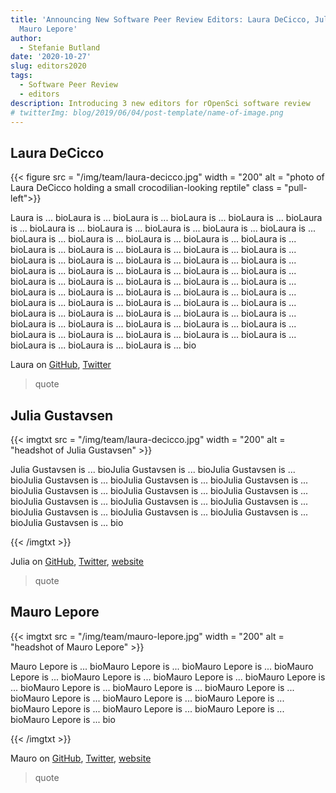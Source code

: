 ```yaml
---
title: 'Announcing New Software Peer Review Editors: Laura DeCicco, Julia Gustavsen,
  Mauro Lepore'
author:
  - Stefanie Butland
date: '2020-10-27'
slug: editors2020
tags:
  - Software Peer Review
  - editors
description: Introducing 3 new editors for rOpenSci software review
# twitterImg: blog/2019/06/04/post-template/name-of-image.png
---
```


## Laura DeCicco

{{< figure src = "/img/team/laura-decicco.jpg" width = "200" alt = "photo of Laura DeCicco holding a small crocodilian-looking reptile" class = "pull-left">}} 

Laura is ... bioLaura is ... bioLaura is ... bioLaura is ... bioLaura is ... bioLaura is ... bioLaura is ... bioLaura is ... bioLaura is ... bioLaura is ... bioLaura is ... bioLaura is ... bioLaura is ... bioLaura is ... bioLaura is ... bioLaura is ... bioLaura is ... bioLaura is ... bioLaura is ... bioLaura is ... bioLaura is ... bioLaura is ... bioLaura is ... bioLaura is ... bioLaura is ... bioLaura is ... bioLaura is ... bioLaura is ... bioLaura is ... bioLaura is ... bioLaura is ... bioLaura is ... bioLaura is ... bioLaura is ... bioLaura is ... bioLaura is ... bioLaura is ... bioLaura is ... bioLaura is ... bioLaura is ... bioLaura is ... bioLaura is ... bioLaura is ... bioLaura is ... bioLaura is ... bioLaura is ... bioLaura is ... bioLaura is ... bioLaura is ... bioLaura is ... bioLaura is ... bioLaura is ... bioLaura is ... bioLaura is ... bioLaura is ... bioLaura is ... bioLaura is ... bioLaura is ... bioLaura is ... bioLaura is ... bioLaura is ... bioLaura is ... bioLaura is ... bioLaura is ... bio

Laura on [GitHub](https://github.com/ldecicco-USGS), [Twitter](https://twitter.com/DeCiccoDonk)

> quote



## Julia Gustavsen

{{< imgtxt src = "/img/team/laura-decicco.jpg" width = "200" alt = "headshot of Julia Gustavsen" >}} 

Julia Gustavsen is ... bioJulia Gustavsen is ... bioJulia Gustavsen is ... bioJulia Gustavsen is ... bioJulia Gustavsen is ... bioJulia Gustavsen is ... bioJulia Gustavsen is ... bioJulia Gustavsen is ... bioJulia Gustavsen is ... bioJulia Gustavsen is ... bioJulia Gustavsen is ... bioJulia Gustavsen is ... bioJulia Gustavsen is ... bioJulia Gustavsen is ... bioJulia Gustavsen is ... bioJulia Gustavsen is ... bio

{{< /imgtxt >}}


Julia on [GitHub](https://github.com/jooolia), [Twitter](https://twitter.com/JuliaGustavsen), [website](https://www.juliagustavsen.com/)

> quote


## Mauro Lepore

{{< imgtxt src = "/img/team/mauro-lepore.jpg" width = "200" alt = "headshot of Mauro Lepore" >}}

Mauro Lepore is ... bioMauro Lepore is ... bioMauro Lepore is ... bioMauro Lepore is ... bioMauro Lepore is ... bioMauro Lepore is ... bioMauro Lepore is ... bioMauro Lepore is ... bioMauro Lepore is ... bioMauro Lepore is ... bioMauro Lepore is ... bioMauro Lepore is ... bioMauro Lepore is ... bioMauro Lepore is ... bioMauro Lepore is ... bioMauro Lepore is ... bioMauro Lepore is ... bio

{{< /imgtxt >}}

Mauro on [GitHub](https://github.com/maurolepore), [Twitter](https://twitter.com/mauro_lepore), [website](https://maurolepore.github.io/)

> quote



